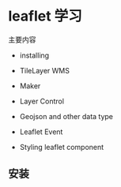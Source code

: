 # leaflet 学习

主要内容

- installing

- TileLayer WMS

- Maker

- Layer Control

- Geojson and other data type

- Leaflet Event

- Styling leaflet component

## 安装
